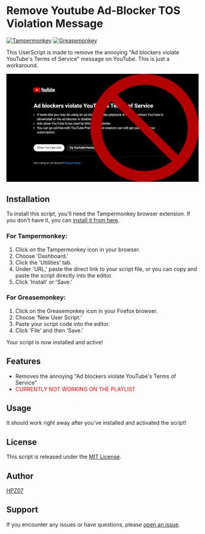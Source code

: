 # Remove Youtube Ad-Blocker TOS Violation Message

[![Tampermonkey](https://img.shields.io/badge/Tampermonkey-Compatible-brightgreen.svg)](https://www.tampermonkey.net)
[![Greasemonkey](https://img.shields.io/badge/Greasemonkey-Compatible-brightgreen.svg)](https://addons.mozilla.org/en-US/firefox/addon/greasemonkey/)

This UserScript is made to remove the annoying "Ad blockers violate YouTube's Terms of Service" message on YouTube. This is just a workaround.

<div align="center">
    <img src="/image.png" alt="Preview">
</div>

## Installation

To install this script, you'll need the Tampermonkey browser extension. If you don't have it, you can [install it from here](https://www.tampermonkey.net/).

### For Tampermonkey:

1. Click on the Tampermonkey icon in your browser.
2. Choose 'Dashboard.'
3. Click the 'Utilities' tab.
4. Under 'URL,' paste the direct link to your script file, or you can copy and paste the script directly into the editor.
5. Click 'Install' or 'Save.'

### For Greasemonkey:

1. Click on the Greasemonkey icon in your Firefox browser.
2. Choose 'New User Script.'
3. Paste your script code into the editor.
4. Click 'File' and then 'Save.'

Your script is now installed and active!

## Features

- Removes the annoying "Ad blockers violate YouTube's Terms of Service"
- <span style="color:red;">CURRENTLY NOT WORKING ON THE PLAYLIST</span>

## Usage

It should work right away after you've installed and activated the script!

## License

This script is released under the [MIT License](LICENSE).

## Author

[HPZ07](https://github.com/HPZ07)

## Support

If you encounter any issues or have questions, please [open an issue]().


